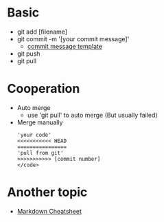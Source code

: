 # Basic
- git add [filename]
- git commit -m '[your commit message]'
	- [commit message template](https://gist.github.com/adeekshith/cd4c95a064977cdc6c50) 
- git push
- git pull

# Cooperation
- Auto merge 
	- use 'git pull' to auto merge (But usually failed)
- Merge manually
	```
	'your code'
	<<<<<<<<<<< HEAD
	================
	'pull from git'
	>>>>>>>>>>> [commit number]
	</code>
	```
# Another topic
- [Markdown Cheatsheet](https://github.com/adam-p/markdown-here/wiki/Markdown-Cheatsheet)
	
	

